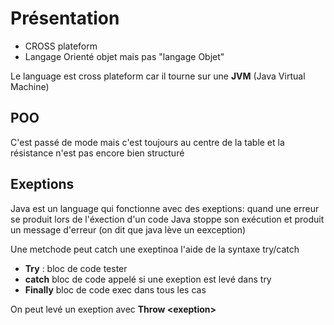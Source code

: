 # Présentation

- CROSS plateform
- Langage Orienté objet mais pas "langage Objet"

Le language est cross plateform car il tourne sur une **JVM** (Java Virtual Machine)

## POO

C'est passé de mode mais c'est toujours au centre de la table et la résistance n'est pas encore bien structuré

## Exeptions

Java est un language qui fonctionne avec des exeptions:
quand une erreur se produit lors de l'éxection d'un code Java stoppe son exécution et produit un message d'erreur (on dit que java lève un eexception)

Une metchode peut catch une exeptinoa l'aide de la syntaxe try/catch

- **Try** : bloc de code tester
- **catch** bloc de code appelé si une exeption est levé dans try
- **Finally** bloc de code exec dans tous les cas

On peut levé un exeption avec **Throw \<exeption\>**
